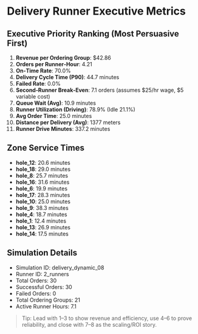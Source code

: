 # Delivery Runner Executive Metrics

## Executive Priority Ranking (Most Persuasive First)
1. **Revenue per Ordering Group**: $42.86
2. **Orders per Runner‑Hour**: 4.21
3. **On‑Time Rate**: 70.0%
4. **Delivery Cycle Time (P90)**: 44.7 minutes
5. **Failed Rate**: 0.0%
6. **Second‑Runner Break‑Even**: 7.1 orders (assumes $25/hr wage, $5 variable cost)
7. **Queue Wait (Avg)**: 10.9 minutes
8. **Runner Utilization (Driving)**: 78.9% (Idle 21.1%)
9. **Avg Order Time**: 25.0 minutes
10. **Distance per Delivery (Avg)**: 1377 meters
11. **Runner Drive Minutes**: 337.2 minutes

## Zone Service Times
- **hole_12**: 20.6 minutes
- **hole_18**: 29.0 minutes
- **hole_8**: 25.7 minutes
- **hole_16**: 31.6 minutes
- **hole_6**: 19.9 minutes
- **hole_17**: 28.3 minutes
- **hole_10**: 25.0 minutes
- **hole_9**: 38.3 minutes
- **hole_4**: 18.7 minutes
- **hole_1**: 12.4 minutes
- **hole_13**: 26.9 minutes
- **hole_14**: 17.5 minutes


## Simulation Details
- Simulation ID: delivery_dynamic_08
- Runner ID: 2_runners
- Total Orders: 30
- Successful Orders: 30
- Failed Orders: 0
- Total Ordering Groups: 21
- Active Runner Hours: 7.1

> Tip: Lead with 1–3 to show revenue and efficiency, use 4–6 to prove reliability, and close with 7–8 as the scaling/ROI story.
